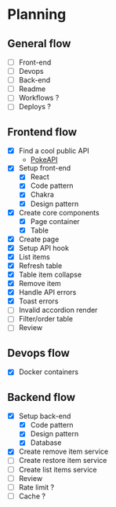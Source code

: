 # Planning

## General flow

- [ ] Front-end
- [ ] Devops
- [ ] Back-end
- [ ] Readme
- [ ] Workflows ?
- [ ] Deploys ?

## Frontend flow

- [x] Find a cool public API
  - [PokeAPI](https://pokeapi.co/docs/v2)
- [x] Setup front-end
  - [x] React
  - [x] Code pattern
  - [x] Chakra
  - [x] Design pattern
- [x] Create core components
  - [x] Page container
  - [x] Table
- [x] Create page
- [x] Setup API hook
- [x] List items
- [x] Refresh table
- [x] Table item collapse
- [x] Remove item
- [x] Handle API errors
- [x] Toast errors
- [ ] Invalid accordion render
- [ ] Filter/order table
- [ ] Review

## Devops flow

- [x] Docker containers

## Backend flow

- [x] Setup back-end
  - [x] Code pattern
  - [x] Design pattern
  - [x] Database
- [x] Create remove item service
- [ ] Create restore item service
- [ ] Create list items service
- [ ] Review
- [ ] Rate limit ?
- [ ] Cache ?
